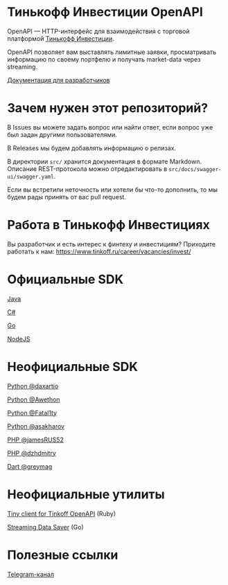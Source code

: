 # Тинькофф Инвестиции OpenAPI

OpenAPI — HTTP-интерфейс для взаимодействия с торговой платформой [Тинькофф Инвестиции](https://www.tinkoff.ru/invest/).

OpenAPI позволяет вам выставлять лимитные заявки, просматривать информацию по своему портфелю и получать market-data через streaming.

[Документация для разработчиков](https://tinkoff.github.io/invest-openapi/)

# Зачем нужен этот репозиторий?

В Issues вы можете задать вопрос или найти ответ, если вопрос уже был задан другими пользователями.

В Releases мы будем добавлять информацию о релизах.

В директории `src/` хранится документация в формате Markdown. Описание REST-протокола можно отредактировать в `src/docs/swagger-ui/swagger.yaml`.

Если вы встретили неточность или хотели бы что-то дополнить, то мы будем рады принять от вас pull request.

# Работа в Тинькофф Инвестициях
 
Вы разработчик и есть интерес к финтеху и инвестициям?
Приходите работать к нам: https://www.tinkoff.ru/career/vacancies/invest/

# Официальные SDK

[Java](https://github.com/Tinkoff/invest-openapi-java-sdk)

[C#](https://github.com/Tinkoff/invest-openapi-csharp-sdk)

[Go](https://github.com/Tinkoff/invest-openapi-go-sdk)

[NodeJS](https://github.com/Tinkoff/invest-openapi-js-sdk)

# Неофициальные SDK

[Python @daxartio](https://github.com/daxartio/tinvest)

[Python @Awethon](https://github.com/Awethon/open-api-python-client)

[Python @Fatal1ty](https://github.com/Fatal1ty/tinkoff-api)

[Python @asakharov](https://github.com/asakharov/tinkoff_invest)

[PHP @jamesRUS52](https://github.com/jamesRUS52/tinkoff-invest)

[PHP @dzhdmitry](https://github.com/dzhdmitry/tinkoff-invest-api)

[Dart @greymag](https://github.com/greymag/tinkoff-invest-openapi-dart-sdk)

# Неофициальные утилиты

[Tiny client for Tinkoff OpenAPI](https://github.com/foxweb/tinkyclient) (Ruby)

[Streaming Data Saver](https://github.com/a0s/tinkoff-invest-dumper) (Go)

# Полезные ссылки

[Telegram-канал](https://t.me/tinkoffinvestopenapi)
